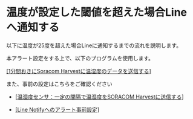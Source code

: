 # 温度が設定した閾値を超えた場合Lineへ通知する

以下に温度が25度を超えた場合Lineに通知するまでの流れを説明します。

本アラート設定をする上で、以下のプログラムを使用します。

[[1分間おきにSoracom Harvestに温湿度のデータを送信する]](https://github.com/ATSU3/Wio_LTE_Sample/blob/main/measure_temp_humi/measure_temp_humi.ino)

また、事前の設定はこちらをご確認ください
<br>

- [[温湿度センサ：一定の間隔で温湿度をSORACOM Harvestに送信する]](../../../../農業/活用例/SORACOM/センサ/temp_humi_sensor.md)

- [[Line Notifyへのアラート事前設定]](../アラート/send_line_notify.md)


